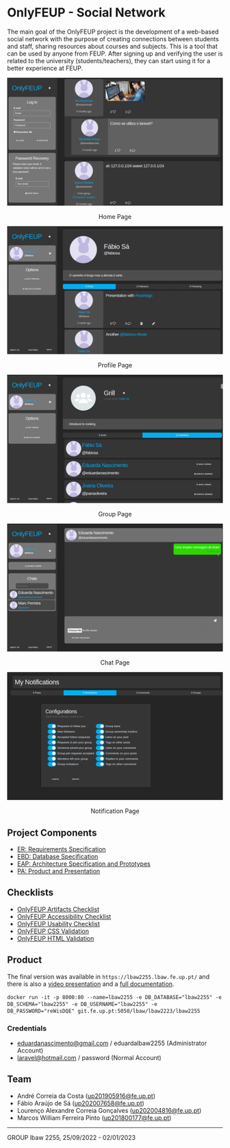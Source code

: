 # OnlyFEUP - Social Network

The main goal of the OnlyFEUP project is the development of a web-based social network with the purpose of creating connections between students and staff, sharing resources about courses and subjects. This is a tool that can be used by anyone from FEUP. After signing up and verifying the user is related to the university (students/teachers), they can start using it for a better experience at FEUP.

![Home page](../Images/Homepage.png)
<p align="center">Home Page</p>

![Profil page](../Images/Profilepage.png)
<p align="center">Profile Page</p>

![Group page](../Images/Grouppage.png)
<p align="center">Group Page</p>

![Chat page](../Images/Chatpage.png)
<p align="center">Chat Page</p>

![Notification page](../Images/Notificationpage.png)
<p align="center">Notification Page</p>

## Project Components

* [ER: Requirements Specification](/Wiki/er.md)
* [EBD: Database Specification](/Wiki/edb.md)
* [EAP: Architecture Specification and Prototypes](/Wiki/eap.md)
* [PA: Product and Presentation](/Wiki/pa.md)

## Checklists

*  [OnlyFEUP Artifacts Checklist](./docs/OnlyFEUP_Checklist.pdf)
*  [OnlyFEUP Accessibility Checklist](./docs/Accessibility%20Checklist.pdf)
*  [OnlyFEUP Usability Checklist](./docs/Usability%20Checklist.pdf)
*  [OnlyFEUP CSS Validation](./docs/CSS%20Validation.pdf)
*  [OnlyFEUP HTML Validation](./docs/HTML%20Validation.pdf)

## Product

The final version was available in `https://lbaw2255.lbaw.fe.up.pt/` and there is also a [video presentation](./docs/lbaw2255.mp4) and a [full documentation](./Report.pdf).

```code
docker run -it -p 8000:80 --name=lbaw2255 -e DB_DATABASE="lbaw2255" -e DB_SCHEMA="lbaw2255" -e DB_USERNAME="lbaw2255" -e DB_PASSWORD="reWisDQE" git.fe.up.pt:5050/lbaw/lbaw2223/lbaw2255
```

### Credentials

- eduardanascimento@gmail.com / eduardalbaw2255 (Administrator Account)
- laravel@hotmail.com / password (Normal Account)

## Team

* André Correia da Costa (up201905916@fe.up.pt)
* Fábio Araújo de Sá (up202007658@fe.up.pt)
* Lourenço Alexandre Correia Gonçalves (up202004816@fe.up.pt)
* Marcos William Ferreira Pinto (up201800177@fe.up.pt)

---

GROUP lbaw 2255, 25/09/2022 - 02/01/2023